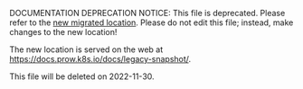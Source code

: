 DOCUMENTATION DEPRECATION NOTICE: This file is deprecated. Please refer to the
[new migrated
location](https://github.com/kubernetes-sigs/prow/tree/main/site/content/en/docs/Legacy%20Snapshot/prow/pod-utilities.md).
Please do not edit this file; instead, make changes to the new location!

The new location is served on the web at
https://docs.prow.k8s.io/docs/legacy-snapshot/.

This file will be deleted on 2022-11-30.


